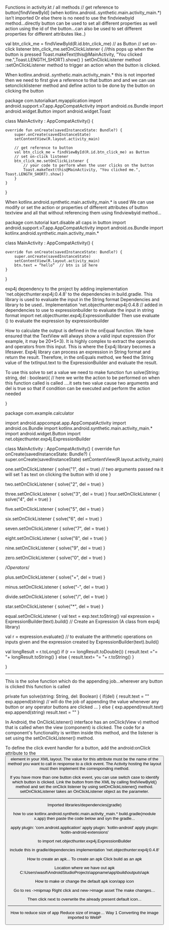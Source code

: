 Functions in activity.kt / all methods
// get reference to button[findViewById]
(when kotlinx.android..synthetic.main.activity_main.*) isn’t imported 
Or else there is no need to use the findviewbyid method...directly button can be used to set all different properties as well action using the id of the button...can also be used to set different properties for different attributes like..) 
 
 
 
val btn_click_me = findViewById(R.id.btn_click_me)    // as Button
// set on-click listener
btn_click_me.setOnClickListener {
//this pops up when the button is pressed
    Toast.makeText(this@MainActivity, "You clicked me.",Toast.LENGTH_SHORT).show()
}
setOnClickListener method :setOnClickListener method to trigger an action when the button is clicked.







When  kotlinx.android..synthetic.main.activity_main.* this is not imported then we need to first give a reference to that button and and we can use setonclicklistener method and define action to be done by the button on clicking the button 

package com.tutorialkart.myapplication
import android.support.v7.app.AppCompatActivity
import android.os.Bundle
import android.widget.Button
import android.widget.Toast
 
class MainActivity : AppCompatActivity() {
 
    override fun onCreate(savedInstanceState: Bundle?) {
        super.onCreate(savedInstanceState)
        setContentView(R.layout.activity_main)
 
        // get reference to button
        val btn_click_me = findViewById(R.id.btn_click_me) as Button
        // set on-click listener
        btn_click_me.setOnClickListener {
            // your code to perform when the user clicks on the button
            Toast.makeText(this@MainActivity, "You clicked me.", Toast.LENGTH_SHORT).show()
        }
    }
}
 












When kotlinx.android.synthetic.main.activity_main.* is used 
We can use modify or set the action or properties of different attributes  of button textview and all that without referencing them using findviewbyid method...
 
 
package com.tutorial kart.disable all caps in button
import android.support.v7.app.AppCompatActivity
import android.os.Bundle
import kotlinx.android.synthetic.main.activity_main.*
 
class MainActivity : AppCompatActivity() {
 
    override fun onCreate(savedInstanceState: Bundle?) {
        super.onCreate(savedInstanceState)
        setContentView(R.layout.activity_main)
        btn.text = “hello”  // btn is id here 
    }
}





 
 
exp4j dependency to the project by adding implementation 'net.objecthunter:exp4j:0.4.8' to the dependencies in build.gradle. This library is used to evaluate the input in the String format
  Dependencies and library to be used..
Implementation 'net.objecthunter:exp4j:0.4.8 // added in dependencies to use to expressionbuilder to evaluate the input in string format
import net.objecthunter.exp4j.ExpressionBuilder
Then use evaluate ()  to evaluate the expression by expressionbuilder 
 





How to calculate the output is defined in the onEqual function.
We have ensured that the TextView will always show a valid input expression (For example, it may be 20*5+3). It is highly complex to extract the operands and operators from this input. This is where the Exp4j library becomes a lifesaver. Exp4j library can process an expression in String format and return the result. Therefore, in the onEquals method, we feed the String value of the txtInput.text to the ExpressionBuilder and evaluate the result.






To use this solve to set a value we need to make function fun solve(String: string, del : boolean){
// here we write the action to be performed on when this function called is called  ….it sets two value cause two arguments and del is true so that if condition can  be executed and perform the action needed

}


package com.example.calculator

import android.appcompat.app.AppCompatActivity
import android.os.Bundle
import kotlinx.android.synthetic.main.activity_main.*
import android.widget.Button
import net.objecthunter.exp4j.ExpressionBuilder

class MainActivity : AppCompatActivity() {
   override fun onCreate(savedInstanceState: Bundle?) {
       super.onCreate(savedInstanceState)
       setContentView(R.layout.activity_main)


one.setOnClickListener {
   solve("1", del = true)   //  two arguments passed na it will set 1 as text on clicking the button with id one 
}

two.setOnClickListener {
   solve("2", del = true)
}

three.setOnClickListener {
   solve("3", del = true)
}
four.setOnClickListener {
   solve("4", del = true)
}

five.setOnClickListener {
   solve("5", del = true)
}

six.setOnClickListener {
   solve("6", del = true)
}

seven.setOnClickListener {
   solve("7", del = true)
}

eight.setOnClickListener {
   solve("8", del = true)
}

nine.setOnClickListener {
   solve("9", del = true)
}

zero.setOnClickListener {
   solve("0", del = true)
}

/*Operators*/

plus.setOnClickListener {
   solve("+", del = true)
}

minus.setOnClickListener {
   solve("-", del = true)
}

divide.setOnClickListener {
   solve("/", del = true)
}

star.setOnClickListener {
   solve("*", del = true)
}



equal.setOnClickListener {
   val text = exp.text.toString()
   val expression = ExpressionBuilder(text).build() // Create an Expression (A class from exp4j library)

   val r = expression.evaluate() // to evaluate the arithmetic operations on inputs given and the expression created by ExpressionBuilder(text).build()

   val longResult = r.toLong()
   if (r == longResult.toDouble()) {
       result.text ="= "+ longResult.toString()
   }
   else {
       result.text= "= "+ r.toString()
   }

}


-----------------------------------------------------------------------
This is the solve function which do the appending job...wherever any button is clicked this function is called

private fun solve(string: String, del: Boolean) {
   if(del) {
       result.text = ""
       exp.append(string)  // will do the job of appending the value whenever any button or any operator buttons are clicked ...
   } else {
       exp.append(result.text)
       exp.append(string)
       result.text = ""
   }





In Android, the OnClickListener() interface has an onClick(View v) method that is called when the view (component) is clicked. The code for a component's functionality is written inside this method, and the listener is set using the setOnClickListener() method.


To define the click event handler for a button, add the android:onClick attribute to the <Button> element in your XML layout. The value for this attribute must be the name of the method you want to call in response to a click event. The Activity hosting the layout must then implement the corresponding method.

If you have more than one button click event, you can use switch case to identify which button is clicked. Link the button from the XML by calling findViewById() method and set the onClick listener by using setOnClickListener() method. setOnClickListener takes an OnClickListener object as the parameter.

































--------------------------------------------------------------------------------------------------------------------------
Imported libraries/dependencies(gradle)


how to use kotlinx.android.synthetic.main.activity_main.*
build.gradle(module x.app) then paste the code below and syn the gradle...

apply plugin: 'com.android.application'
apply plugin: 'kotlin-android'
apply plugin: 'kotlin-android-extensions'



to  import net.objecthunter.exp4j.ExpressionBuilder

include this in gradle/dependencies
implementation 'net.objecthunter:exp4j:0.4.8'







How to create an apk...
To create an apk 
Click build as an apk 

   


Location where we have out apk
C:\Users\wasif\AndroidStudioProjects\appname\app\build\outputs\apk













How to make or change the default apk icon/app icon

Go to res ->mipmap 
Right click and new->image asset 
The make changes…



Then click next to overwrite the already present default icon...




--------------------------------------------------------------------------------------------------------------------------
How to reduce size of app
Reduce size of image…
Way 1
Converting the image imported to WebP

